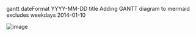 gantt
dateFormat  YYYY-MM-DD
title Adding GANTT diagram to mermaid
excludes weekdays 2014-01-10

![image](https://user-images.githubusercontent.com/87798274/148245447-a2869251-d091-4a24-a4bf-9b4b78468c8d.png)

